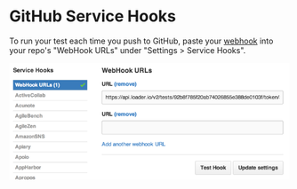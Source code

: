 # GitHub Service Hooks

To run your test each time you push to GitHub, paste your [webhook][1] into your repo's "WebHook URLs" under "Settings > Service Hooks".

![GitHub Service Hook configuration](../img/github-webhook.png)

  [1]: webhook.html
